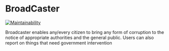 # BroadCaster

[![Maintainability](https://api.codeclimate.com/v1/badges/7a78c9b7624a7bc0fe7c/maintainability)](https://codeclimate.com/github/gitego-brian/BroadCaster/maintainability)

Broadcaster enables any/every citizen to bring any form of corruption to the notice of appropriate authorities and the general public. Users can also report on things that need government intervention
